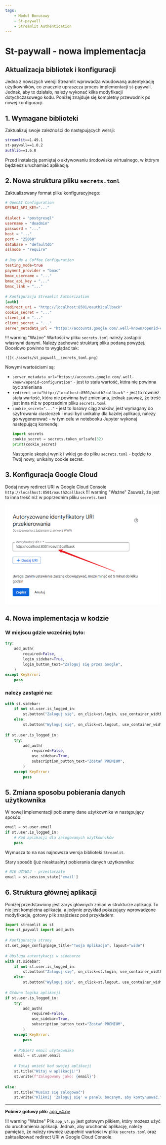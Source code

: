 ```yaml
---
tags:
    - Moduł Bonusowy
    - St-paywall
    - Streamlit Authentication
---
```


# **St-paywall - nowa implementacja**

## Aktualizacja bibliotek i konfiguracji

Jedna z nowszych wersji Streamlit wprowadza wbudowaną autentykację użytkowników, co znacznie upraszcza proces implementacji st-paywall. Jednak, aby to działało, należy wykonać kilka modyfikacji dotychczasowego kodu. Poniżej znajduje się kompletny przewodnik po nowej konfiguracji.

## 1. Wymagane biblioteki

Zaktualizuj swoje zależności do następujących wersji:

```bash
streamlit==1.49.1
st-paywall==1.0.2
authlib==1.6.0
```
Przed instalacją pamiętaj o aktywowaniu środowiska wirtualnego, w którym będziesz uruchamiać aplikację.

## 2. Nowa struktura pliku `secrets.toml`

Zaktualizowany format pliku konfiguracyjnego:

```toml
# OpenAI Configuration
OPENAI_API_KEY="..."

dialect = "postgresql"
username = "doadmin"
password = "..."
host = "..."
port = "25060"
database = "defaultdb"
sslmode = "require"

# Buy Me a Coffee Configuration
testing_mode=true
payment_provider = "bmac"
bmac_username = "..."
bmac_api_key = "..."
bmac_link = "..."

# Konfiguracja Streamlit Authorization
[auth]
redirect_uri = "http://localhost:8501/oauth2callback"
cookie_secret = "..."
client_id = "..."
client_secret = "..."
server_metadata_url = "https://accounts.google.com/.well-known/openid-configuration"
```

!!! warning "Ważne"
    Wartości w pliku `secrets.toml` należy zastąpić własnymi danymi. Należy zachować strukturę pliku podaną powyżej. Docelowo powinno to wyglądać tak:

    ![](./assets/st_paywall__secrets_toml.png)

Nowymi wartościami są:

- ```server_metadata_url="https://accounts.google.com/.well-known/openid-configuration"``` - jest to stała wartość, która nie powinna być zmieniana
- ```redirect_uri="http://localhost:8501/oauth2callback"``` - jest to również stała wartość, która nie powinna być zmieniana, jednak zauważ, że treść jest inna niż w poprzednim pliku `secrets.toml`
- ```cookie_secret="..."``` - jest to losowy ciąg znaków, jest wymagany do szyfrowania ciasteczek i musi być unikalny dla każdej aplikacji, należy go wygenerować - w tym celu w notebooku Jupyter wykonaj następującą komendę:
    ```python
    import secrets
    cookie_secret = secrets.token_urlsafe(32)
    print(cookie_secret)
    ```
    Następnie skopiuj wynik i wklej go do pliku `secrets.toml` - będzie to Twój nowy, unikalny cookie secret.


## 3. Konfiguracja Google Cloud

Dodaj nowy redirect URI w Google Cloud Console `http://localhost:8501/oauth2callback`
!!! warning "Ważne"
    Zauważ, że jest to inna treść niż w poprzednim pliku `secrets.toml`

![](./assets/st_paywall__redirect_uri.png)

## 4. Nowa implementacja w kodzie

### W miejscu gdzie wcześniej było:
```python
try:
    add_auth(
        required=False,
        login_sidebar=True,
        login_button_text="Zaloguj się przez Google",
    )
except KeyError:
    pass
```
### należy zastąpić na:
```python
with st.sidebar:
    if not st.user.is_logged_in:
        st.button("Zaloguj się", on_click=st.login, use_container_width=True)
    else:
        st.button("Wyloguj się", on_click=st.logout, use_container_width=True)

if st.user.is_logged_in:
    try:
        add_auth(
            required=False,
            use_sidebar=True,
            subscription_button_text="Zostań PREMIUM",
        )
    except KeyError:
        pass
```

## 5. Zmiana sposobu pobierania danych użytkownika

W nowej implementacji pobieramy dane użytkownika w następujący sposób:
```python
email = st.user.email
if st.user.is_logged_in:
    # Kod aplikacji dla zalogowanych użytkowników
    pass
```
Wymusza to na nas najnowsza wersja biblioteki `Streamlit`.

Stary sposób (już nieaktualny) pobierania danych użytkownika:
```python
# NIE UŻYWAJ - przestarzałe
email = st.session_state['email']
```

## 6. Struktura głównej aplikacji

Poniżej przedstawiony jest zarys głównych zmian w strukturze aplikacji. To nie jest kompletna aplikacja, a jedynie przykład pokazujący wprowadzone modyfikacje, gotowy plik znajdziesz pod przykładem: 

```python
import streamlit as st
from st_paywall import add_auth

# Konfiguracja strony
st.set_page_config(page_title="Twoja Aplikacja", layout="wide")

# Obsługa autentykacji w sidebarze
with st.sidebar:
    if not st.user.is_logged_in:
        st.button("Zaloguj się", on_click=st.login, use_container_width=True)
    else:
        st.button("Wyloguj się", on_click=st.logout, use_container_width=True)

# Główna logika aplikacji
if st.user.is_logged_in:
    try:
        add_auth(
            required=False,
            use_sidebar=True,
            subscription_button_text="Zostań PREMIUM",
        )
    except KeyError:
        pass
    
    # Pobierz email użytkownika
    email = st.user.email
    
    # Tutaj umieść kod swojej aplikacji
    st.title("Witaj w aplikacji!")
    st.write(f"Zalogowany jako: {email}")
    
else:
    st.title("Musisz się zalogować")
    st.write("Kliknij 'Zaloguj się' w panelu bocznym, aby kontynuować.")
```

---

**Pobierz gotowy plik:** <a href="../assets/app_v4.py" download>app_v4.py</a>

!!! warning "Ważne"
    Plik `app_v4.py` jest gotowym plikiem, który możesz użyć do uruchomienia aplikacji. Jednak, aby uruchomić aplikację, należy pamiętać, że należy również uzupełnić wartości w pliku `secrets.toml` oraz zaktualizować redirect URI w Google Cloud Console.
